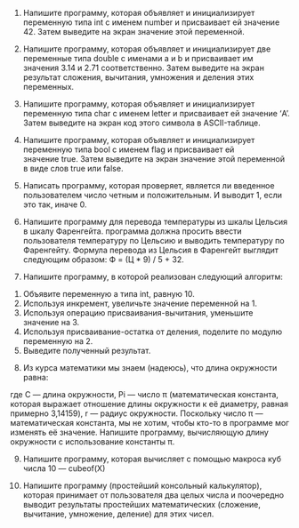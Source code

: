 1) Напишите программу, которая объявляет и инициализирует переменную типа int с именем number и присваивает ей значение 42. Затем выведите на экран значение этой переменной.

2) Напишите программу, которая объявляет и инициализирует две переменные типа double с именами a и b и присваивает им значения 3.14 и 2.71 соответственно. Затем выведите на экран результат сложения, вычитания, умножения и деления этих переменных.

3) Напишите программу, которая объявляет и инициализирует переменную типа char с именем letter и присваивает ей значение ‘A’. Затем выведите на экран код этого символа в ASCII-таблице.

4) Напишите программу, которая объявляет и инициализирует переменную типа bool с именем flag и присваивает ей значение true. Затем выведите на экран значение этой переменной в виде слов true или false.

5) Написать программу, которая проверяет, является ли введенное пользователем число четным и положительным. И выводит 1, если это так, иначе 0.

6) Напишите программу для перевода температуры из шкалы Цельсия в шкалу Фаренгейта. программа должна просить ввести пользователя температуру по Цельсию и выводить температуру по Фаренгейту. Формула перевода из Цельсия в Фаренгейт выглядит следующим образом: Ф = (Ц * 9) / 5 + 32.

7) Напишите программу, в которой реализован следующий алгоритм:
1. Объявите переменную a типа int, равную 10.
2. Используя инкремент, увеличьте значение переменной на 1.
3. Используя операцию присваивания-вычитания, уменьшите значение на 3.
4. Используя присваивание-остатка от деления, поделите по модулю переменную на 2.
5. Выведите полученный результат.

8) Из курса математики мы знаем (надеюсь), что длина окружности равна:

где C — длина окружности, Pi — число π (математическая константа, которая выражает отношение длины окружности к её диаметру, равная примерно 3,14159), r — радиус окружности.
Поскольку число π — математическая константа, мы не хотим, чтобы кто-то в программе мог изменять её значение. Напишите программу, вычисляющую длину окружности с использование константы π.

9) Напишите программу, которая вычисляет с помощью макроса куб числа 10 — cubeof(X)

10) Напишите программу (простейший консольный калькулятор), которая принимает от пользователя два целых числа и поочередно выводит результаты простейших математических (сложение, вычитание, умножение, деление) для этих чисел.
